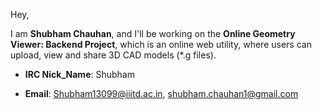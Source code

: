 Hey,

I am **Shubham Chauhan**, and I'll be working on the **Online Geometry
Viewer: Backend Project**, which is an online web utility, where users
can upload, view and share 3D CAD models (\*.g files).

-   **IRC Nick_Name**: Shubham

<!-- -->

-   **Email**: Shubham13099@iiitd.ac.in, shubham.chauhan1@gmail.com